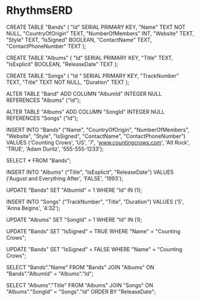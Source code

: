 # RhythmsERD

CREATE TABLE "Bands" (
"Id" SERIAL PRIMARY KEY,
"Name" TEXT NOT NULL,
"CountryOfOrigin" TEXT,
"NumberOfMembers" INT,
"Website" TEXT,
"Style" TEXT,
"IsSigned" BOOLEAN,
"ContactName" TEXT,
"ContactPhoneNumber" TEXT
);

CREATE TABLE "Albums" (
"Id" SERIAL PRIMARY KEY,
"Title" TEXT,
"IsExplicit" BOOLEAN,
"ReleaseDate" TEXT
);

CREATE TABLE "Songs" (
"Id " SERIAL PRIMARY KEY,
"TrackNumber" TEXT,
"Title" TEXT NOT NULL,
"Duration" TEXT
);

ALTER TABLE "Band" ADD COLUMN "AlbumId" INTEGER NULL REFERENCES "Albums" ("Id");

ALTER TABLE "Albums" ADD COLUMN "SongId" INTEGER NULL REFERENCES "Songs" ("Id");

INSERT INTO "Bands" ("Name", "CountryOfOrigin", "NumberOfMembers", "Website",
"Style", "IsSigned", "ContactName", "ContactPhoneNumber")
VALUES ('Counting Crows', 'US', '7', 'www.countingcrows.com', 'Alt Rock', 'TRUE', 'Adam Duritz', '555-555-1233');

SELECT \* FROM "Bands";

INSERT INTO "Albums" ("Title", "IsExplicit", "ReleaseDate")
VALUES ('August and Everything After', 'FALSE', '1993');

UPDATE "Bands" SET "AlbumId" = 1 WHERE "Id" IN (1);

INSERT INTO "Songs" ("TrackNumber", "Title", "Duration")
VALUES ('5', 'Anna Begins', '4:32');

UPDATE "Albums" SET "SongId" = 1 WHERE "Id" IN (1);

UPDATE "Bands" SET "IsSigned" = TRUE WHERE "Name" = "Counting Crows";

UPDATE "Bands" SET "IsSigned" = FALSE WHERE "Name" = "Counting Crows";

SELECT "Bands"."Name" FROM "Bands" JOIN "Albums" ON "Bands"."AlbumId" = "Albums"."Id";

SELECT "Albums"."Title" FROM "Albums" JOIN "Songs" ON "Albums"."SongId" = "Songs"."Id" ORDER BY "ReleaseDate";

